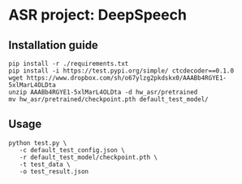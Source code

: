 # ASR project: DeepSpeech

## Installation guide

```shell
pip install -r ./requirements.txt
pip install -i https://test.pypi.org/simple/ ctcdecoder==0.1.0
wget https://www.dropbox.com/sh/o67ylzg2pkdskx0/AAABb4RGYE1-5xlMarL4OLDta
unzip AAABb4RGYE1-5xlMarL4OLDta -d hw_asr/pretrained
mv hw_asr/pretrained/checkpoint.pth default_test_model/
```

## Usage
```shell
python test.py \
   -c default_test_config.json \
   -r default_test_model/checkpoint.pth \
   -t test_data \
   -o test_result.json
```